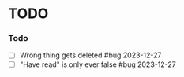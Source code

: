 # TODO

### Todo

- [ ] Wrong thing gets deleted #bug 2023-12-27
- [ ] "Have read" is only ever false #bug 2023-12-27

